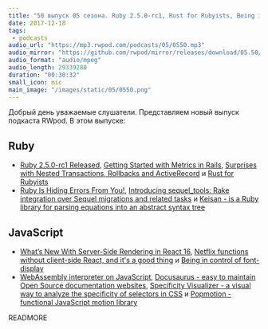 ```yaml
---
title: "50 выпуск 05 сезона. Ruby 2.5.0-rc1, Rust for Rubyists, Being in control of font-display, Docusaurus, Popmotion и прочее"
date: 2017-12-18
tags:
 - podcasts
audio_url: "https://mp3.rwpod.com/podcasts/05/0550.mp3"
audio_mirror: "https://github.com/rwpod/mirror/releases/download/05.50/0550.mp3"
audio_format: "audio/mpeg"
audio_length: 29339280
duration: "00:30:32"
small_icon: mic
main_image: "/images/static/05/0550.png"
---
```


Добрый день уважаемые слушатели. Представляем новый выпуск подкаста RWpod. В этом выпуске:

## Ruby

 - [Ruby 2.5.0-rc1 Released](https://www.ruby-lang.org/en/news/2017/12/14/ruby-2-5-0-rc1-released/), [Getting Started with Metrics in Rails](https://www.influxdata.com/blog/metrics-for-true-beginners/), [Surprises with Nested Transactions, Rollbacks and ActiveRecord](https://pragtob.wordpress.com/2017/12/12/surprises-with-nested-transactions-rollbacks-and-activerecord/) и [Rust for Rubyists](https://matthias-endler.de/2017/rust-for-rubyists/)
 - [Ruby Is Hiding Errors From You!](http://www.rubyguides.com/2017/12/ruby-hiding-errors/), [Introducing sequel_tools: Rake integration over Sequel migrations and related tasks](https://rosenfeld.herokuapp.com/en/articles/ruby-rails/2017-12-15-introducing-sequel_tools-rake-integration-over-sequel-migrations-and-related-tasks) и [Keisan - is a Ruby library for parsing equations into an abstract syntax tree](https://github.com/project-eutopia/keisan)

## JavaScript

 - [What’s New With Server-Side Rendering in React 16](https://hackernoon.com/whats-new-with-server-side-rendering-in-react-16-9b0d78585d67), [Netflix functions without client-side React, and it's a good thing](https://jakearchibald.com/2017/netflix-and-react/) и [Being in control of font-display](https://advent2017.digitpaint.nl/11/)
 - [WebAssembly interpreter on JavaScript](https://webassembly.js.org/), [Docusaurus - easy to maintain Open Source documentation websites](http://docusaurus.io/), [Specificity Visualizer - a visual way to analyze the specificity of selectors in CSS](https://isellsoap.github.io/specificity-visualizer/) и [Popmotion - functional JavaScript motion library](https://popmotion.io/)

READMORE
